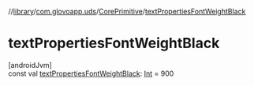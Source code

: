 //[library](../../../index.md)/[com.glovoapp.uds](../index.md)/[CorePrimitive](index.md)/[textPropertiesFontWeightBlack](text-properties-font-weight-black.md)

# textPropertiesFontWeightBlack

[androidJvm]\
const val [textPropertiesFontWeightBlack](text-properties-font-weight-black.md): [Int](https://kotlinlang.org/api/latest/jvm/stdlib/kotlin/-int/index.html) = 900
